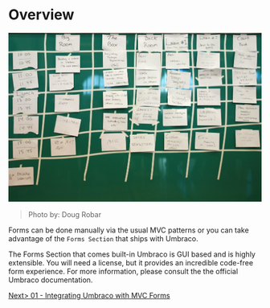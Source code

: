 # Overview

![3653781374_ee4a82dbde_o.jpg](assets/3653781374_ee4a82dbde_o.jpg)
>Photo by: Doug Robar

Forms can be done manually via the usual MVC patterns or you can take advantage of the `Forms Section` that ships with Umbraco.  

The Forms Section that comes built-in Umbraco is GUI based and is highly extensible.  You will need a license, but it provides an incredible code-free form experience.  For more information, please consult the the official Umbraco documentation.

[Next> 01 - Integrating Umbraco with MVC Forms](01%20-%20Integrating%20Umbraco%20with%20MVC%20Forms.md)